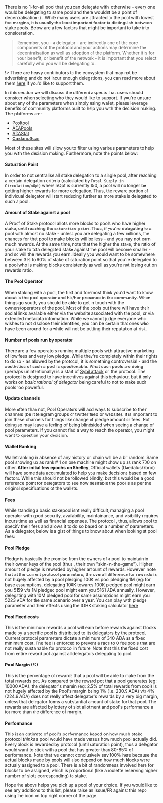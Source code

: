 
There is no 1-for-all pool that you can delegate with, otherwise - every one would be delegating to same pool and there wouldnt be a point of decentralisation :) . While many users are attracted to the pool with lowest fee margins, it is usually the least important factor to distinguish between stake pools. Below are a few factors that might be important to take into consideration.

> Remember, you - a delegator - are indirectly one of the core components of the protocol and your actions may determine the decentralisation as well as adoption of the platform. Whether it is for your benefit, or benefit of the network - it is important that you select carefully who you will be delegating to.

!> There are heavy contributors to the ecosystem that may not be advertising and do not incur enough delegations, you can read more about them [here](community-contrib.md) if you'd like to support them.

In this section we will discuss the different aspects that users should consider when selecting who they would like to support. If you're unsure about any of the parameters when simply using wallet, please leverage benefits of community platforms built to help you with the decision making. The platforms are:
- [Pooltool](https://pooltool.io)
- [ADAPools](https://adapools.org)
- [ADAStat](https://adastat.net)
- [CardanoScan](http://cardanoscan.io)

Most of these sites will allow you to filter using various parameters to help you with the decision making. Furthermore, note the points below:

#### Saturation Point
  In order to not centralise all stake delegation to a single pool, after reaching a certain delegation criteria (calculated by `Total Supply in Circulation`/`nOpt`) where nOpt is currently 150, a pool will no longer be getting higher rewards for more delegation. Thus, the reward portion of individual delegator will start reducing further as more stake is delegated to such a pool.  
  
#### Amount of Stake against a pool
  A Proof of Stake protocol allots more blocks to pools who have higher stake, until reaching the `saturation point`. Thus, if you're delegating to a pool with almost no stake - unless you are delegating a few millions, the chances for that pool to make blocks will be less - and you may not earn much rewards. At the same time, note that the higher the stake, the ratio of your stake to tota delegated stake against the pool will become smaller - and so will the rewards you earn. Ideally you would want to be somewhere between 3% to 60% of stake of saturation point so that you're delegated to a pool who is making blocks consistently as well as you're not losing out on rewards ratio.

#### The Pool Operator  
  When staking with a pool, the first and foremost think you'd want to know about is the pool operator and his/her presence in the community. When things go south, you should be able to get in touch with the owners/operators of the pool. Most of the pools out there will have their social links available either via the website associated with the pool, or via extended metadata information. While we cannot judge everyone who wishes to not disclose their identities, you can be certain that ones who have been around for a while will not be putting their reputation at risk.  

#### Number of pools run by operator
  There are a few operators running multiple pools with attractive marketing of low fees and very low pledge. While they're completely within their rights to do so - as allowed by the protocol, it is something controversial - and the aesthetics of such a pool is questionable. What such pools are doing (perhaps unintentionally) is a start of [Sybil attack](https://en.wikipedia.org/wiki/Sybil_attack#:~:text=In%20a%20Sybil%20attack%2C%20the,diagnosed%20with%20dissociative%20identity%20disorder) on the protocol. The protocol is designed to have incentives against this behaviour, but it only works on *basic rational of delegator* being careful to not to make such pools too powerful.

#### Update channels
  More often than not, Pool Operators will add ways to subscribe to their channels (be it telegram groups or twitter feed or website). It is important to join these channels for things like change of pledge amount or fees. Not doing so may leave a feeling of being blindsided when seeing a change of pool parameters. If you cannot find a way to reach the operator, you might want to question your decision.  

#### Wallet Ranking  
  Wallet ranking in absence of any history on chain will be a bit random. Same pool showing up as rank # 1 on one machine might show up as rank 700 on other. **After initial few epochs on Shelley**, Official wallets (Daedalus/Yoroi) will have some data accumulated to help you make decisions based on few factors. While this should not be followed blindly, but this would be a good reference point for delegators to see how desirable the pool is as per the original specifications of the wallets.  

#### Fees

While standing a basic stakepool isnt really difficult, managing a pool operator with good security, availability, maintainance, and visibility requires incurs time as well as financial expenses. The protocol , thus, allows pool to specify their fees and allows it to do so based on a number of parameters. As a delegator, below is a gist of things to know about when looking at pool fees:

#### Pool Pledge
  Pledge is basically the promise from the owners of a pool to maintain in their owner keys of the pool (thus , their own "skin-in-the-game"). Higher amount of pledge is rewarded by higher amount of rewards. However, note that at the current protocol parameters, the overall difference for rewards is not hugely affected by a pool pledging 100K vs pool pledging 1M (eg: for base assumptions, delegating 100K towards 100K pledged pool might earn you 5159 v/s 1M pledged pool might earn you 5161 ADA annually. However, delegating with 10M pledged pool for same assumptions might earn you 5223 ADA for the same scenario over a year. You can play with pledge parameter and their effects using the IOHK staking calculator [here](https://testnets.cardano.org/en/cardano/tools/staking-calculator/)

#### Pool Fixed costs
  This is the minimum rewards a pool will earn before rewards against blocks made by a specific pool is distributed to its delegators by the protocol. Current protocol parameters dictate a minimum of 340 ADA as a fixed minimum cost. The fee is enforced to prevent a race to 0 fee pools that are not really sustainable for protocol in future. Note that this the fixed cost from entire reward pot against all delegators delegating to pool.
  
#### Pool Margin (%)
  This is the percentage of rewards that a pool will be able to make from the total rewards pot. As compared to the reward pot that a pool generates (eg: 10000 ADA), the delegator's margin (eg: 2.5% of total rewards from pool) is not hugely affected by the Pool's margin being 1% (i.e. 230.9 ADA) v/s 4% (224.9 ADA) does not really affect delegator's rewards by a very big margin, unless that delegator forms a substantial amount of stake for that pool. The rewards are affected by lottery of slot allotment and pool's performance a lot more than the difference of margin.
  
#### Performance  
  This is an estimate of pool's performance based on how much stake protocol *thinks* a pool would have made versus how much pool actually did. Every block is rewarded by protocol (until saturation point), thus a delegator would want to stick with a pool that has greater than 80-85% of performance. Note that we cannot conclusively say 100% here because the actual blocks made by pools will also depend on how much blocks were actually assigned to a pool. There is a bit of randomness involved here for blocks to be assigned, which is proportional (like a roulette reserving higher number of slots corresponding) to stake.
  
Hope the above helps you pick up a pool of your choice. If you would like to see any additions to this list, please raise an issue/PR against this repo using the icon on top right corner of the page.
